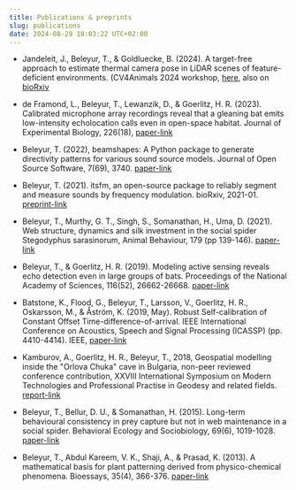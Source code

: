 ```yaml
---
title: Publications & preprints
slug: publications
date: 2024-08-29 18:03:22 UTC+02:00
---
```


* Jandeleit, J., Beleyur, T., & Goldluecke, B. (2024). A target-free approach to estimate thermal camera pose in LiDAR scenes of feature-deficient environments. (CV4Animals 2024 workshop, [here](../Jandeleit_et_al_2024_CV4Animals_CVPR-workshop.pdf), also on [bioRxiv]( https://doi.org/10.1101/2023.10.09.561532 )

* de Framond, L., Beleyur, T., Lewanzik, D., & Goerlitz, H. R. (2023). Calibrated microphone array recordings reveal that a gleaning bat emits low-intensity echolocation calls even in open-space habitat. Journal of Experimental Biology, 226(18), [paper-link](https://doi.org/10.1242/jeb.245801)

* Beleyur, T. (2022), beamshapes: A Python package to generate directivity patterns for various sound source models. Journal of Open Source Software, 7(69), 3740. [paper-link](https://joss.theoj.org/papers/10.21105/joss.03740)

* Beleyur, T. (2021). itsfm, an open-source package to reliably segment and measure sounds by frequency modulation. bioRxiv, 2021-01. [preprint-link](https://doi.org/10.1101/2021.01.09.426033)

* Beleyur, T., Murthy, G. T., Singh, S., Somanathan, H., Uma, D. (2021). Web structure, dynamics and silk investment in the social spider Stegodyphus sarasinorum, Animal Behaviour, 179 (pp 139-146). [paper-link](https://thejasvibr.github.io/beleyur_et_al_2021.pdf)

* Beleyur, T., & Goerlitz, H. R. (2019). Modeling active sensing reveals echo detection even in large groups of bats. Proceedings of the National Academy of Sciences, 116(52), 26662-26668. [paper-link](https://www.pnas.org/doi/10.1073/pnas.1821722116)

* Batstone, K., Flood, G., Beleyur, T., Larsson, V., Goerlitz, H. R., Oskarsson, M., & Åström, K. (2019, May). Robust Self-calibration of Constant Offset Time-difference-of-arrival. IEEE International Conference on Acoustics, Speech and Signal Processing (ICASSP) (pp. 4410-4414). IEEE, [paper-link](https://thejasvibr.github.io/publications/Batstone_et_al_2019_ICASSP_IEEEXPLORE.pdf)

* Kamburov, A., Goerlitz, H. R., Beleyur, T., 2018, Geospatial modelling inside the "Orlova Chuka" cave in Bulgaria, non-peer reviewed conference contribution, XXVIII International Symposium on Modern Technologies and Professional Practise in Geodesy and related fields. [report-link](https://www.researchgate.net/profile/Holger-Goerlitz/publication/329488721_Geospatial_modelling_inside_the_Orlova_Chuka_cave_in_Bulgaria/links/5c0af492a6fdcc494fe1dcb9/Geospatial-modelling-inside-the-Orlova-Chuka-cave-in-Bulgaria.pdf)

* Beleyur, T., Bellur, D. U., & Somanathan, H. (2015). Long-term behavioural consistency in prey capture but not in web maintenance in a social spider. Behavioral Ecology and Sociobiology, 69(6), 1019-1028. [paper-link](https://thejasvibr.github.io/Beleyur_et_al_2015.pdf)

* Beleyur, T., Abdul Kareem, V. K., Shaji, A., & Prasad, K. (2013). A mathematical basis for plant patterning derived from physico-chemical phenomena. Bioessays, 35(4), 366-376. [paper-link](../Beleyur_etal_phylltoaxis_review.pdf)



